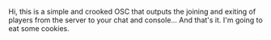 Hi, this is a simple and crooked OSC that outputs the joining and exiting of players from the server to your chat and console...
And that's it. 
I'm going to eat some cookies.
